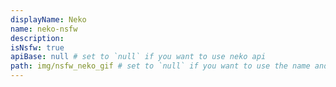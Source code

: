 ```yaml
---
displayName: Neko
name: neko-nsfw
description: 
isNsfw: true
apiBase: null # set to `null` if you want to use neko api
path: img/nsfw_neko_gif # set to `null` if you want to use the name and default img/ prefix
---
```

